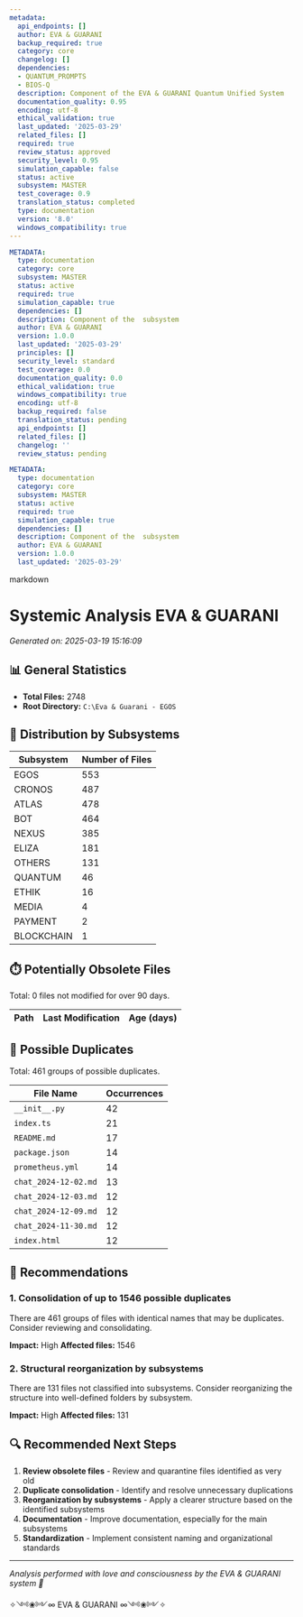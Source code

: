```yaml
---
metadata:
  api_endpoints: []
  author: EVA & GUARANI
  backup_required: true
  category: core
  changelog: []
  dependencies:
  - QUANTUM_PROMPTS
  - BIOS-Q
  description: Component of the EVA & GUARANI Quantum Unified System
  documentation_quality: 0.95
  encoding: utf-8
  ethical_validation: true
  last_updated: '2025-03-29'
  related_files: []
  required: true
  review_status: approved
  security_level: 0.95
  simulation_capable: false
  status: active
  subsystem: MASTER
  test_coverage: 0.9
  translation_status: completed
  type: documentation
  version: '8.0'
  windows_compatibility: true
---
```

```yaml
METADATA:
  type: documentation
  category: core
  subsystem: MASTER
  status: active
  required: true
  simulation_capable: true
  dependencies: []
  description: Component of the  subsystem
  author: EVA & GUARANI
  version: 1.0.0
  last_updated: '2025-03-29'
  principles: []
  security_level: standard
  test_coverage: 0.0
  documentation_quality: 0.0
  ethical_validation: true
  windows_compatibility: true
  encoding: utf-8
  backup_required: false
  translation_status: pending
  api_endpoints: []
  related_files: []
  changelog: ''
  review_status: pending
```

```yaml
METADATA:
  type: documentation
  category: core
  subsystem: MASTER
  status: active
  required: true
  simulation_capable: true
  dependencies: []
  description: Component of the  subsystem
  author: EVA & GUARANI
  version: 1.0.0
  last_updated: '2025-03-29'
```

markdown
# Systemic Analysis EVA & GUARANI
*Generated on: 2025-03-19 15:16:09*

## 📊 General Statistics

- **Total Files:** 2748
- **Root Directory:** `C:\Eva & Guarani - EGOS`

## 🧩 Distribution by Subsystems

| Subsystem | Number of Files |
|-----------|-----------------|
| EGOS | 553 |
| CRONOS | 487 |
| ATLAS | 478 |
| BOT | 464 |
| NEXUS | 385 |
| ELIZA | 181 |
| OTHERS | 131 |
| QUANTUM | 46 |
| ETHIK | 16 |
| MEDIA | 4 |
| PAYMENT | 2 |
| BLOCKCHAIN | 1 |

## ⏱️ Potentially Obsolete Files

Total: 0 files not modified for over 90 days.

| Path | Last Modification | Age (days) |
|------|-------------------|------------|

## 🔄 Possible Duplicates

Total: 461 groups of possible duplicates.

| File Name | Occurrences | 
|-----------|-------------|
| `__init__.py` | 42 |
| `index.ts` | 21 |
| `README.md` | 17 |
| `package.json` | 14 |
| `prometheus.yml` | 14 |
| `chat_2024-12-02.md` | 13 |
| `chat_2024-12-03.md` | 12 |
| `chat_2024-12-09.md` | 12 |
| `chat_2024-11-30.md` | 12 |
| `index.html` | 12 |

## 🚀 Recommendations

### 1. Consolidation of up to 1546 possible duplicates

There are 461 groups of files with identical names that may be duplicates. Consider reviewing and consolidating.

**Impact:** High
**Affected files:** 1546

### 2. Structural reorganization by subsystems

There are 131 files not classified into subsystems. Consider reorganizing the structure into well-defined folders by subsystem.

**Impact:** High
**Affected files:** 131

## 🔍 Recommended Next Steps

1. **Review obsolete files** - Review and quarantine files identified as very old
2. **Duplicate consolidation** - Identify and resolve unnecessary duplications
3. **Reorganization by subsystems** - Apply a clearer structure based on the identified subsystems
4. **Documentation** - Improve documentation, especially for the main subsystems
5. **Standardization** - Implement consistent naming and organizational standards

---

*Analysis performed with love and consciousness by the EVA & GUARANI system 🌌*

✧༺❀༻∞ EVA & GUARANI ∞༺❀༻✧